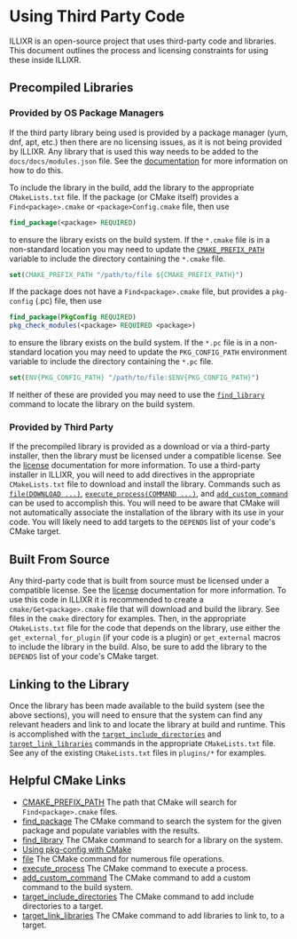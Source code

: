 # Using Third Party Code

ILLIXR is an open-source project that uses third-party code and libraries. This document outlines the process and
licensing constraints for using these inside ILLIXR.

## Precompiled Libraries

### Provided by OS Package Managers

If the third party library being used is provided by a package manager (yum, dnf, apt, etc.) then there are no licensing
issues, as it is not being provided by ILLIXR. Any library that is used this way needs to be added to the
`docs/docs/modules.json` file. See the [documentation][I11] for more information on how to do this.

To include the library in the build, add the library to the appropriate `CMakeLists.txt` file. If the package (or CMake
itself) provides a `Find<package>.cmake` or `<package>Config.cmake` file, then use

``` cmake
find_package(<package> REQUIRED)
``` 

to ensure the library exists on the build system. If the `*.cmake` file is in a non-standard location you may need to
update the [`CMAKE_PREFIX_PATH`][E12] variable to include the directory containing the `*.cmake` file.

``` cmake
set(CMAKE_PREFIX_PATH "/path/to/file ${CMAKE_PREFIX_PATH}")
```

If the package does not have a `Find<package>.cmake` file, but provides a `pkg-config` (<package>.pc) file, then use

``` cmake
find_package(PkgConfig REQUIRED)
pkg_check_modules(<package> REQUIRED <package>)
```

to ensure the library exists on the build system. If the `*.pc` file is in a non-standard location you may need to
update the `PKG_CONFIG_PATH` environment variable to include the directory containing the `*.pc` file.

``` cmake
set(ENV{PKG_CONFIG_PATH} "/path/to/file:$ENV{PKG_CONFIG_PATH}")
```

If neither of these are provided you may need to use the [`find_library`][E14] command to locate the library on the
build system.

### Provided by Third Party

If the precompiled library is provided as a download or via a third-party installer, then the library must be licensed
under a compatible license. See the [license][I10] documentation for more information. To use a third-party installer in
ILLIXR, you will need to add directives in the appropriate `CMakeLists.txt` file to download and install the library.
Commands such as [`file(DOWNLOAD ...)`][E16], [`execute_process(COMMAND ...)`][E17], and [`add_custom_command`][E18] can
be used to accomplish this. You will need to be aware that CMake will not automatically associate the installation of
the library with its use in your code. You will likely need to add targets to the `DEPENDS` list of your code's CMake
target.

## Built From Source

Any third-party code that is built from source must be licensed under a compatible license. See the [license][I10]
documentation for more information. To use this code in ILLIXR it is recommended to create a `cmake/Get<package>.cmake`
file that will download and build the library. See files in the `cmake` directory for examples. Then, in the appropriate
`CMakeLists.txt` file for the code that depends on the library, use either the `get_external_for_plugin` (if your code
is a plugin) or `get_external` macros to include the library in the build. Also, be sure to add the library to the
`DEPENDS` list of your code's CMake target.

## Linking to the Library

Once the library has been made available to the build system (see the above sections), you will need to ensure that the
system can find any relevant headers and link to and locate the library at build and runtime. This is accomplished with
the [`target_include_directories`][E19] and [`target_link_libraries`][E20] commands in the appropriate `CMakeLists.txt`
file. See any of the existing `CMakeLists.txt` files in `plugins/*` for examples.

## Helpful CMake Links

- [CMAKE_PREFIX_PATH][E12] The path that CMake will search for `Find<package>.cmake` files.
- [find_package][E13] The CMake command to search the system for the given package and populate variables with the
  results.
- [find_library][E14] The CMake command to search for a library on the system.
- [Using pkg-config with CMake][E15]
- [file][E16] The CMake command for numerous file operations.
- [execute_process][E17] The CMake command to execute a process.
- [add_custom_command][E18] The CMake command to add a custom command to the build system.
- [target_include_directories][E19] The CMake command to add include directories to a target.
- [target_link_libraries][E20] The CMake command to add libraries to link to, to a target.

[//]: # (- Internal -)

[I10]: licenses.md

[I11]: ../modules.md


[//]: # (- external -)

[E12]: https://cmake.org/cmake/help/latest/variable/CMAKE_PREFIX_PATH.html

[E13]: https://cmake.org/cmake/help/latest/command/find_package.html

[E14]: https://cmake.org/cmake/help/latest/command/find_library.html

[E15]: https://cmake.org/cmake/help/latest/module/FindPkgConfig.html

[E16]: https://cmake.org/cmake/help/latest/command/file.html#download

[E17]: https://cmake.org/cmake/help/latest/command/execute_process.html

[E18]: https://cmake.org/cmake/help/latest/command/add_custom_command.html

[E19]: https://cmake.org/cmake/help/latest/command/target_include_directories.html

[E20]: https://cmake.org/cmake/help/latest/command/target_link_libraries.html
